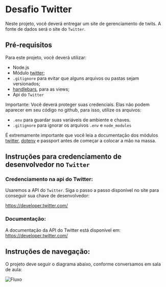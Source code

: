 # Desafio Twitter

Neste projeto, você deverá entregar um site de gerenciamento de twits. A fonte de dados será o site do `Twitter`.

## Pré-requisitos

Para este projeto, você deverá utilizar:

- Node.js
- Módulo [twitter](https://www.npmjs.com/package/twitter);
- `.gitignore` para evitar que alguns arquivos ou pastas sejam versionados; 
- [handlebars](https://handlebarsjs.com/), para as views;
- Api do `Twitter`

Importante: Você deverá proteger suas credenciais. Elas não podem aparecer em seu código no github, para isso, utilize os arquivos:

- `.env` para guardar suas variáveis de ambiente e chaves.
- `.gitignore` para ignorar os arquivos `.env` e `node_modules`

É extremamente importante que você leia a documentação dos módulos  [twitter](https://www.npmjs.com/package/twitter), [dotenv](https://www.npmjs.com/package/dotenv) e passport antes de começar a colocar a mão na massa.


## Instruções para credenciamento de desenvolvedor no `Twitter`

### Credenciamento na api do Twitter:

Usaremos a API do `Twitter`. Siga o passo a passo disponível no site para conseguir sua chave de desenvolvedor:

https://developer.twitter.com/

### Documentação:
A documentação da API do Twitter está disponível em:
https://developer.twitter.com/


## Instruções de navegação:

O projeto deve seguir o diagrama abaixo, conforme conversamos em sala de aula:

![Fluxo](https://github.com/ironhack-web-pt-sao-paulo-fev-2019/desafio-twitter/blob/master/doc/images/diagrama-twitter.png)
